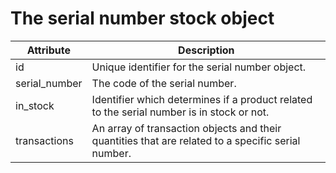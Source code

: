 # The serial number stock object

| Attribute     | Description                                                                                        |
| ------------- | -------------------------------------------------------------------------------------------------- |
| id            | Unique identifier for the serial number object.                                                    |
| serial_number | The code of the serial number.                                                                     |
| in_stock      | Identifier which determines if a product related to the serial number is in stock or not.          |
| transactions  | An array of transaction objects and their quantities that are related to a specific serial number. |
